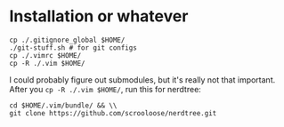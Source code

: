 Installation or whatever
========================

    cp ./.gitignore_global $HOME/
    ./git-stuff.sh # for git configs
    cp ./.vimrc $HOME/
    cp -R ./.vim $HOME/

I could probably figure out submodules, but it's really not that important.
After you `cp -R ./.vim $HOME/`, run this for nerdtree:

    cd $HOME/.vim/bundle/ && \\
    git clone https://github.com/scrooloose/nerdtree.git
